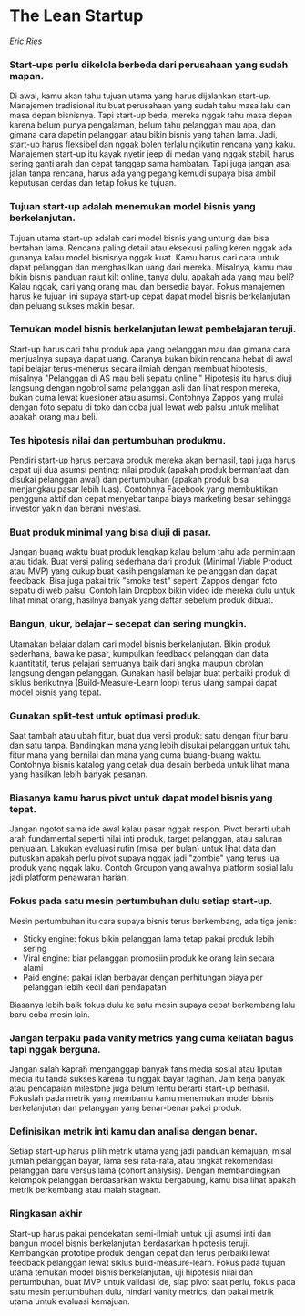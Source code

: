 # The Lean Startup  
*Eric Ries*

### Start-ups perlu dikelola berbeda dari perusahaan yang sudah mapan.  
Di awal, kamu akan tahu tujuan utama yang harus dijalankan start-up. Manajemen tradisional itu buat perusahaan yang sudah tahu masa lalu dan masa depan bisnisnya. Tapi start-up beda, mereka nggak tahu masa depan karena belum punya pengalaman, belum tahu pelanggan mau apa, dan gimana cara dapetin pelanggan atau bikin bisnis yang tahan lama. Jadi, start-up harus fleksibel dan nggak boleh terlalu ngikutin rencana yang kaku. Manajemen start-up itu kayak nyetir jeep di medan yang nggak stabil, harus sering ganti arah dan cepat tanggap sama hambatan. Tapi juga jangan asal jalan tanpa rencana, harus ada yang pegang kemudi supaya bisa ambil keputusan cerdas dan tetap fokus ke tujuan.

### Tujuan start-up adalah menemukan model bisnis yang berkelanjutan.  
Tujuan utama start-up adalah cari model bisnis yang untung dan bisa bertahan lama. Rencana paling detail atau eksekusi paling keren nggak ada gunanya kalau model bisnisnya nggak kuat. Kamu harus cari cara untuk dapat pelanggan dan menghasilkan uang dari mereka. Misalnya, kamu mau bikin bisnis panduan rajut kilt online, tanya dulu, apakah ada yang mau beli? Kalau nggak, cari yang orang mau dan bersedia bayar. Fokus manajemen harus ke tujuan ini supaya start-up cepat dapat model bisnis berkelanjutan dan peluang sukses makin besar.

### Temukan model bisnis berkelanjutan lewat pembelajaran teruji.  
Start-up harus cari tahu produk apa yang pelanggan mau dan gimana cara menjualnya supaya dapat uang. Caranya bukan bikin rencana hebat di awal tapi belajar terus-menerus secara ilmiah dengan membuat hipotesis, misalnya "Pelanggan di AS mau beli sepatu online." Hipotesis itu harus diuji langsung dengan ngobrol sama pelanggan asli dan lihat respon mereka, bukan cuma lewat kuesioner atau asumsi. Contohnya Zappos yang mulai dengan foto sepatu di toko dan coba jual lewat web palsu untuk melihat apakah orang mau beli.

### Tes hipotesis nilai dan pertumbuhan produkmu.  
Pendiri start-up harus percaya produk mereka akan berhasil, tapi juga harus cepat uji dua asumsi penting: nilai produk (apakah produk bermanfaat dan disukai pelanggan awal) dan pertumbuhan (apakah produk bisa menjangkau pasar lebih luas). Contohnya Facebook yang membuktikan pengguna aktif dan cepat menyebar tanpa biaya marketing besar sehingga investor yakin dan berani investasi.

### Buat produk minimal yang bisa diuji di pasar.  
Jangan buang waktu buat produk lengkap kalau belum tahu ada permintaan atau tidak. Buat versi paling sederhana dari produk (Minimal Viable Product atau MVP) yang cukup buat kasih pengalaman ke pelanggan dan dapat feedback. Bisa juga pakai trik "smoke test" seperti Zappos dengan foto sepatu di web palsu. Contoh lain Dropbox bikin video ide mereka dulu untuk lihat minat orang, hasilnya banyak yang daftar sebelum produk dibuat.

### Bangun, ukur, belajar – secepat dan sering mungkin.  
Utamakan belajar dalam cari model bisnis berkelanjutan. Bikin produk sederhana, bawa ke pasar, kumpulkan feedback pelanggan dan data kuantitatif, terus pelajari semuanya baik dari angka maupun obrolan langsung dengan pelanggan. Gunakan hasil belajar buat perbaiki produk di siklus berikutnya (Build-Measure-Learn loop) terus ulang sampai dapat model bisnis yang tepat.

### Gunakan split-test untuk optimasi produk.  
Saat tambah atau ubah fitur, buat dua versi produk: satu dengan fitur baru dan satu tanpa. Bandingkan mana yang lebih disukai pelanggan untuk tahu fitur mana yang bernilai dan mana yang cuma buang-buang waktu. Contohnya bisnis katalog yang cetak dua desain berbeda untuk lihat mana yang hasilkan lebih banyak pesanan.

### Biasanya kamu harus pivot untuk dapat model bisnis yang tepat.  
Jangan ngotot sama ide awal kalau pasar nggak respon. Pivot berarti ubah arah fundamental seperti nilai inti produk, target pelanggan, atau saluran penjualan. Lakukan evaluasi rutin (misal per bulan) untuk lihat data dan putuskan apakah perlu pivot supaya nggak jadi "zombie" yang terus jual produk yang nggak laku. Contoh Groupon yang awalnya platform sosial lalu jadi platform penawaran harian.

### Fokus pada satu mesin pertumbuhan dulu setiap start-up.  
Mesin pertumbuhan itu cara supaya bisnis terus berkembang, ada tiga jenis:  
- Sticky engine: fokus bikin pelanggan lama tetap pakai produk lebih sering  
- Viral engine: biar pelanggan promosiin produk ke orang lain secara alami  
- Paid engine: pakai iklan berbayar dengan perhitungan biaya per pelanggan lebih kecil dari pendapatan

Biasanya lebih baik fokus dulu ke satu mesin supaya cepat berkembang lalu baru coba mesin lain.

### Jangan terpaku pada vanity metrics yang cuma keliatan bagus tapi nggak berguna.  
Jangan salah kaprah menganggap banyak fans media sosial atau liputan media itu tanda sukses karena itu nggak bayar tagihan. Jam kerja banyak atau pencapaian milestone juga belum tentu berarti start-up berhasil. Fokuslah pada metrik yang membantu kamu menemukan model bisnis berkelanjutan dan pelanggan yang benar-benar pakai produk.

### Definisikan metrik inti kamu dan analisa dengan benar.  
Setiap start-up harus pilih metrik utama yang jadi panduan kemajuan, misal jumlah pelanggan bayar, lama sesi rata-rata, atau tingkat rekomendasi pelanggan baru versus lama (cohort analysis). Dengan membandingkan kelompok pelanggan berdasarkan waktu bergabung, kamu bisa lihat apakah metrik berkembang atau malah stagnan.

### Ringkasan akhir  
Start-up harus pakai pendekatan semi-ilmiah untuk uji asumsi inti dan bangun model bisnis berkelanjutan berdasarkan hipotesis teruji. Kembangkan prototipe produk dengan cepat dan terus perbaiki lewat feedback pelanggan lewat siklus build-measure-learn. Fokus pada tujuan utama temukan model bisnis berkelanjutan, uji hipotesis nilai dan pertumbuhan, buat MVP untuk validasi ide, siap pivot saat perlu, fokus pada satu mesin pertumbuhan dulu, hindari vanity metrics, dan pakai metrik utama untuk evaluasi kemajuan.